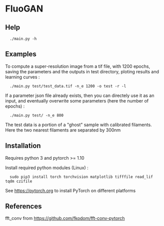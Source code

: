 # FluoGAN

## Help 

      ./main.py -h

## Examples

To compute a super-resolution image from a tif file, with 1200 epochs, saving the parameters and the outputs in test directory, ploting results and learning curves :

      ./main.py test/test_data.tif -n_e 1200 -o test -r -l

If a parameter json file already exists, then you can directely use it as an input, and eventually overwrite some parameters (here the number of epochs) :

      ./main.py test/ -n_e 800

The test data is a portion of a "ghost" sample with calibrated filaments. Here the two nearest filaments are separated by 300nm

## Installation

Requires python 3 and pytorch >= 1.10 

Install required python modules (Linux) : 

      sudo pip3 install torch torchvision matplotlib tifffile read_lif tqdm czifile
      
See https://pytorch.org to install PyTorch on different platforms

## References

fft_conv from https://github.com/fkodom/fft-conv-pytorch

